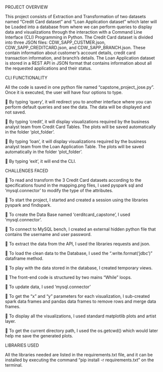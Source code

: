 PROJECT OVERVIEW

This project consists of Extraction and Transformation of two datasets named “Credit Card dataset” and 
“Loan Application dataset” which later will be Loaded into a database from where we can perform queries 
to display data and visualizations through the interaction with a Command Line Interface (CLI) Programming
in Python. The Credit Card dataset is divided into three JSON files: CDW_SAPP_CUSTMER.json, CDW_SAPP_CREDITCARD.json,
and CDW_SAPP_BRANCH.json. These contain information about customer’s account details, credit card transaction
information, and branch’s details. The Loan Application dataset is stored in a REST API in JSON format that contains
information about all the requested applications and their status.



CLI FUNCTIONALITY

All the code is saved in one python file named “capstone_project_jose.py”. Once it is executed, the user will have four options to type.

  	By typing ‘query’, it will redirect you to another interface where you can perform default queries and see the data. The data will be displayed and not saved.
  
  	By typing ‘credit’, it will display visualizations required by the business analyst team from Credit Card Tables. The plots will be saved automatically in the folder ‘plot_folder’.
  
  	By typing ‘loan’, it will display visualizations required by the business analyst team from the Loan Application Table. The plots will be saved automatically in the folder ‘plot_folder’.
  
  	By typing ‘exit’, it will end the CLI.



CHALLENGES FACED

  	To read and transform the 3 Credit Card datasets according to the specifications found in the mapping.png files, I used pyspark sql and ‘mysql.connector’ to modify the type of the attributes.
  
  	To start the project, I started and created a session using the libraries pyspark and findspark.
  
  	To create the Data Base named ‘cerditcard_capstone’, I used ‘mysql.connector’.
  
  	To connect to MySQL bench, I created an external hidden python file that contains the username and user password.
  
  	To extract the data from the API, I used the libraries requests and json.
  
  	To load the clean data to the Database, I used the “.write.format(‘jdbc’)” dataframe method.
  
  	To play with the data stored in the database, I created temporary views.
  
  	The front-end code is structured by two mains “While” loops.
  
  	To update data, I used ‘mysql.connector’
  
  	To get the “x” and “y” parameters for each visualization, I sub-created spark data frames and pandas data frames to remove rows and merge data frames.
  
  	To display all the visualizations, I used standard matplotlib plots and artist layer.
  
  	To get the current directory path, I used the os.getcwd() which would later help me save the generated plots.

  

LIBRARIES USED

All the libraries needed are listed in the requirements.txt file, and it can be installed by executing the command “pip install -r requirements.txt” on the terminal.
